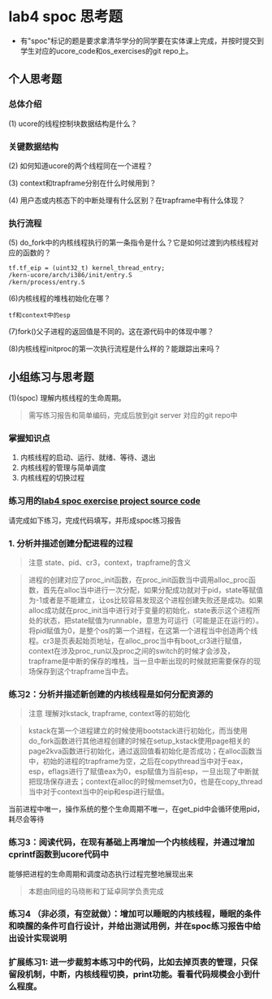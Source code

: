 # lab4 spoc 思考题

- 有"spoc"标记的题是要求拿清华学分的同学要在实体课上完成，并按时提交到学生对应的ucore_code和os_exercises的git repo上。

## 个人思考题

### 总体介绍

(1) ucore的线程控制块数据结构是什么？

### 关键数据结构

(2) 如何知道ucore的两个线程同在一个进程？

(3) context和trapframe分别在什么时候用到？

(4) 用户态或内核态下的中断处理有什么区别？在trapframe中有什么体现？

### 执行流程

(5) do_fork中的内核线程执行的第一条指令是什么？它是如何过渡到内核线程对应的函数的？
```
tf.tf_eip = (uint32_t) kernel_thread_entry;
/kern-ucore/arch/i386/init/entry.S
/kern/process/entry.S
```

(6)内核线程的堆栈初始化在哪？
```
tf和context中的esp
```

(7)fork()父子进程的返回值是不同的。这在源代码中的体现中哪？

(8)内核线程initproc的第一次执行流程是什么样的？能跟踪出来吗？

## 小组练习与思考题

(1)(spoc) 理解内核线程的生命周期。

> 需写练习报告和简单编码，完成后放到git server 对应的git repo中

### 掌握知识点
1. 内核线程的启动、运行、就绪、等待、退出
2. 内核线程的管理与简单调度
3. 内核线程的切换过程

### 练习用的[lab4 spoc exercise project source code](https://github.com/chyyuu/ucore_lab/tree/master/related_info/lab4/lab4-spoc-discuss)


请完成如下练习，完成代码填写，并形成spoc练习报告

### 1. 分析并描述创建分配进程的过程

> 注意 state、pid、cr3，context，trapframe的含义

> 进程的创建对应了proc_init函数，在proc_init函数当中调用alloc_proc函数，首先在alloc当中进行一次分配，如果分配成功就对于pid，state等赋值为-1或者是不能建立，让os比较容易发现这个进程创建失败还是成功。如果alloc成功就在proc_init当中进行对于变量的初始化，state表示这个进程所处的状态，把state赋值为runnable，意思为可运行（可能是正在运行的）。将pid赋值为0，是整个os的第一个进程，在这第一个进程当中创造两个线程。cr3是页表起始页地址，在alloc_proc当中有boot_cr3进行赋值，context在涉及proc_run以及proc之间的switch的时候才会涉及，trapframe是中断的保存的堆栈，当一旦中断出现的时候就把需要保存的现场保存到这个trapframe当中去。

### 练习2：分析并描述新创建的内核线程是如何分配资源的

> 注意 理解对kstack, trapframe, context等的初始化

> kstack在第一个进程建立的时候使用bootstack进行初始化，而当使用do_fork函数进行其他进程创建的时候在setup_kstack使用page相关的page2kva函数进行初始化，通过返回值看初始化是否成功；在alloc函数当中，初始的进程的trapframe为空，之后在copythread当中对于eax，esp，eflags进行了赋值eax为0，esp赋值为当前esp，一旦出现了中断就把现场保存进去；context在alloc的时候memset为0，也是在copy_thread当中对于context当中的eip和esp进行赋值。


当前进程中唯一，操作系统的整个生命周期不唯一，在get_pid中会循环使用pid，耗尽会等待

### 练习3：阅读代码，在现有基础上再增加一个内核线程，并通过增加cprintf函数到ucore代码中
能够把进程的生命周期和调度动态执行过程完整地展现出来

> 本题由同组的马晓彬和丁延卓同学负责完成

### 练习4 （非必须，有空就做）：增加可以睡眠的内核线程，睡眠的条件和唤醒的条件可自行设计，并给出测试用例，并在spoc练习报告中给出设计实现说明

### 扩展练习1: 进一步裁剪本练习中的代码，比如去掉页表的管理，只保留段机制，中断，内核线程切换，print功能。看看代码规模会小到什么程度。


